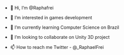 - 👋 Hi, I’m @Raphafrei

- 👀 I’m interested in games development

- 🌱 I’m currently learning Computer Science on Brazil

- 💞️ I’m looking to collaborate on Unity 3D project

- 📫 How to reach me Twitter - @_RaphaelFrei
